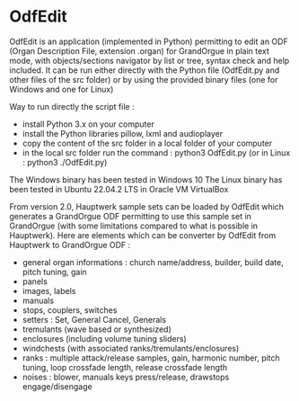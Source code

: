 # OdfEdit
OdfEdit is an application (implemented in Python) permitting to edit an ODF (Organ Description File, extension .organ) for GrandOrgue in plain text mode, with objects/sections navigator by list or tree, syntax check and help included.
It can be run either directly with the Python file (OdfEdit.py and other files of the src folder) or by using the provided binary files (one for Windows and one for Linux)

Way to run directly the script file :
- install Python 3.x on your computer
- install the Python libraries pillow, lxml and audioplayer
- copy the content of the src folder in a local folder of your computer
- in the local src folder run the command : python3 OdfEdit.py (or in Linux : python3 ./OdfEdit.py)

The Windows binary has been tested in Windows 10
The Linux binary has been tested in Ubuntu 22.04.2 LTS in Oracle VM VirtualBox

From version 2.0, Hauptwerk sample sets can be loaded by OdfEdit which generates a GrandOrgue ODF permitting to use this sample set in GrandOrgue (with some limitations compared to what is possible in Hauptwerk).
Here are elements which can be converter by OdfEdit from Hauptwerk to GrandOrgue ODF :
- general organ informations : church name/address, builder, build date, pitch tuning, gain
- panels
- images, labels
- manuals
- stops, couplers, switches
- setters : Set, General Cancel, Generals
- tremulants (wave based or synthesized)
- enclosures (including volume tuning sliders)
- windchests (with associated ranks/tremulants/enclosures)
- ranks : multiple attack/release samples, gain, harmonic number, pitch tuning, loop crossfade length, release crossfade length
- noises : blower, manuals keys press/release, drawstops engage/disengage
